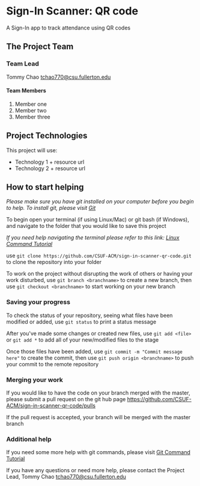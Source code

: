 # Sign-In Scanner: QR code

A Sign-In app to track attendance using QR codes

## The Project Team

### Team Lead
Tommy Chao tchao770@csu.fullerton.edu
#### Team Members
  1. Member one
  2. Member two
  3. Member three

## Project Technologies

This project will use:
  * Technology 1 + resource url
  * Technology 2 + resource url

## How to start helping
*Please make sure you have git installed on your computer before you begin to help. To install git, please visit [Git](https://git-scm.com/downloads)*

To begin open your terminal (if using Linux/Mac) or git bash (if Windows), and navigate to the folder that you would like to save this project

*If you need help navigating the terminal please refer to this link: [Linux Command Tutorial](https://maker.pro/linux/tutorial/basic-linux-commands-for-beginners)*

use `git clone https://github.com/CSUF-ACM/sign-in-scanner-qr-code.git` to clone the repository into your folder

To work on the project without disrupting the work of others or having your work disturbed, use `git branch <branchname>` to create a new branch, then use `git checkout <branchname>` to start working on your new branch

### Saving your progress

To check the status of your repository, seeing what files have been modified or added, use `git status` to print a status message

After you've made some changes or created new files, use `git add <file>` or `git add *` to add all of your new/modified files to the stage

Once those files have been added, use `git commit -m "Commit message here"` to create the commit, then use `git push origin <branchname>` to push your commit to the remote repository

### Merging your work

If you would like to have the code on your branch merged with the master, please submit a pull request on the git hub page https://github.com/CSUF-ACM/sign-in-scanner-qr-code/pulls

If the pull request is accepted, your branch will be merged with the master branch

### Additional help

If you need some more help with git commands, please visit [Git Command Tutorial](https://confluence.atlassian.com/bitbucketserver/basic-git-commands-776639767.html)

If you have any questions or need more help, please contact the Project Lead, Tommy Chao tchao770@csu.fullerton.edu
